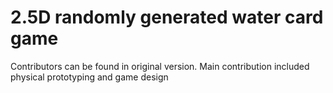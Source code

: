 # 2.5D randomly generated water card game
Contributors can be found in original version.
Main contribution included physical prototyping and game design
